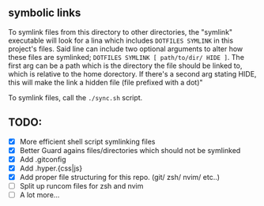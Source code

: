 ## symbolic links

To symlink files from this directory to other directories, the "symlink"
executable will look for a lina which includes `DOTFILES SYMLINK` in this
project's files. Said line can include two optional arguments to alter how
these files are symlinked; `DOTFILES SYMLINK [ path/to/dir/ HIDE ]`. The first
arg can be a path which is the directory the file should be linked to, which
is relative to the home dorectory. If there's a second arg stating HIDE, this
will make the link a hidden file (file prefixed with a dot)"

To symlink files, call the `./sync.sh` script.

## TODO:
- [x] More efficient shell script symlinking files
- [X] Better Guard agains files/directories which should not be symlinked
- [X] Add .gitconfig
- [X] Add .hyper.{css|js}
- [X] Add proper file structuring for this repo. (git/ zsh/ nvim/ etc..)
- [ ] Split up runcom files for zsh and nvim
- [ ] A lot more…
